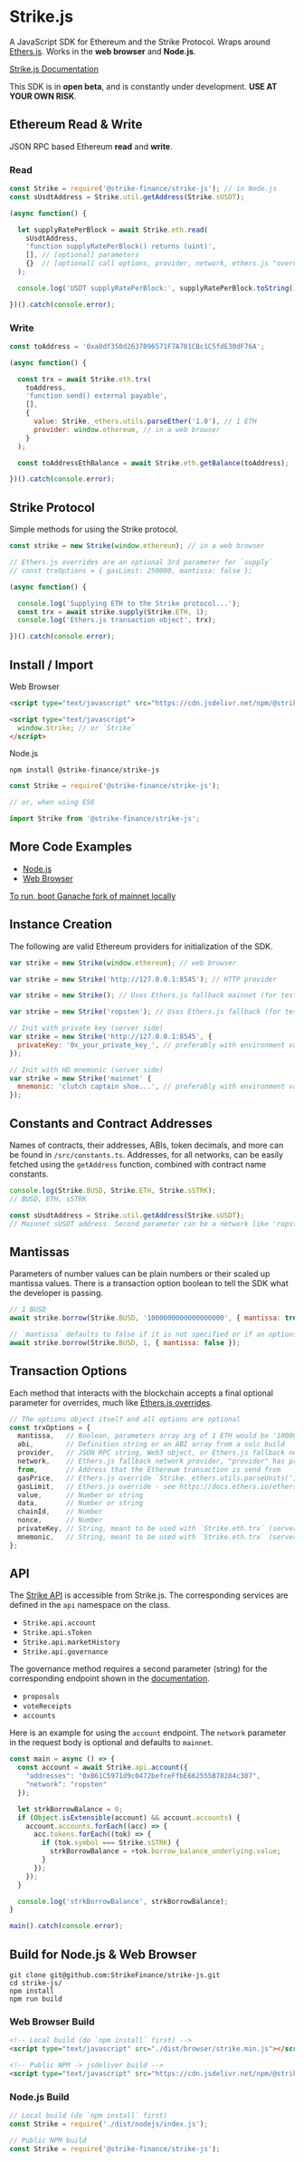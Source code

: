 # Strike.js

A JavaScript SDK for Ethereum and the Strike Protocol. Wraps around [Ethers.js](https://github.com/ethers-io/ethers.js/). Works in the **web browser** and **Node.js**.

[Strike.js Documentation](https://docs.strike.io/docs/strike-js)

This SDK is in **open beta**, and is constantly under development. **USE AT YOUR OWN RISK**.

## Ethereum Read & Write

JSON RPC based Ethereum **read** and **write**.

### Read

```js
const Strike = require('@strike-finance/strike-js'); // in Node.js
const sUsdtAddress = Strike.util.getAddress(Strike.sUSDT);

(async function() {

  let supplyRatePerBlock = await Strike.eth.read(
    sUsdtAddress,
    'function supplyRatePerBlock() returns (uint)',
    [], // [optional] parameters
    {}  // [optional] call options, provider, network, ethers.js "overrides"
  );

  console.log('USDT supplyRatePerBlock:', supplyRatePerBlock.toString());

})().catch(console.error);
```

### Write

```js
const toAddress = '0xa0df350d2637096571F7A701CBc1C5fdE30dF76A';

(async function() {

  const trx = await Strike.eth.trx(
    toAddress,
    'function send() external payable',
    [],
    {
      value: Strike._ethers.utils.parseEther('1.0'), // 1 ETH
      provider: window.ethereum, // in a web browser
    }
  );

  const toAddressEthBalance = await Strike.eth.getBalance(toAddress);

})().catch(console.error);
```

## Strike Protocol

Simple methods for using the Strike protocol.

```js
const strike = new Strike(window.ethereum); // in a web browser

// Ethers.js overrides are an optional 3rd parameter for `supply`
// const trxOptions = { gasLimit: 250000, mantissa: false };

(async function() {

  console.log('Supplying ETH to the Strike protocol...');
  const trx = await strike.supply(Strike.ETH, 1);
  console.log('Ethers.js transaction object', trx);

})().catch(console.error);
```

## Install / Import

Web Browser

```html
<script type="text/javascript" src="https://cdn.jsdelivr.net/npm/@strike-finance/strike-js@latest/dist/browser/strike.min.js"></script>

<script type="text/javascript">
  window.Strike; // or `Strike`
</script>
```

Node.js

```
npm install @strike-finance/strike-js
```

```js
const Strike = require('@strike-finance/strike-js');

// or, when using ES6

import Strike from '@strike-finance/strike-js';
```

## More Code Examples

- [Node.js](https://github.com/StrikeFinance/strike-js/tree/master/examples)
- [Web Browser](https://github.com/StrikeFinance/strike-js/examples/web/)

[To run, boot Ganache fork of mainnet locally](https://github.com/StrikeFinance/strike-js/tree/master/examples)

## Instance Creation

The following are valid Ethereum providers for initialization of the SDK.

```js
var strike = new Strike(window.ethereum); // web browser

var strike = new Strike('http://127.0.0.1:8545'); // HTTP provider

var strike = new Strike(); // Uses Ethers.js fallback mainnet (for testing only)

var strike = new Strike('ropsten'); // Uses Ethers.js fallback (for testing only)

// Init with private key (server side)
var strike = new Strike('http://127.0.0.1:8545', {
  privateKey: '0x_your_private_key_', // preferably with environment variable
});

// Init with HD mnemonic (server side)
var strike = new Strike('mainnet' {
  mnemonic: 'clutch captain shoe...', // preferably with environment variable
});
```

## Constants and Contract Addresses

Names of contracts, their addresses, ABIs, token decimals, and more can be found in `/src/constants.ts`. Addresses, for all networks, can be easily fetched using the `getAddress` function, combined with contract name constants.

```js
console.log(Strike.BUSD, Strike.ETH, Strike.sSTRK);
// BUSD, ETH, sSTRK

const sUsdtAddress = Strike.util.getAddress(Strike.sUSDT);
// Mainnet sUSDT address. Second parameter can be a network like 'ropsten'.
```

## Mantissas

Parameters of number values can be plain numbers or their scaled up mantissa values. There is a transaction option boolean to tell the SDK what the developer is passing.

```js
// 1 BUSD
await strike.borrow(Strike.BUSD, '1000000000000000000', { mantissa: true });

// `mantissa` defaults to false if it is not specified or if an options object is not passed
await strike.borrow(Strike.BUSD, 1, { mantissa: false });
```

## Transaction Options

Each method that interacts with the blockchain accepts a final optional parameter for overrides, much like [Ethers.js overrides](https://docs.ethers.io/ethers.js/v5-beta/api-contract.html#overrides).
```js
// The options object itself and all options are optional
const trxOptions = {
  mantissa,   // Boolean, parameters array arg of 1 ETH would be '1000000000000000000' (true) vs 1 (false)
  abi,        // Definition string or an ABI array from a solc build
  provider,   // JSON RPC string, Web3 object, or Ethers.js fallback network (string)
  network,    // Ethers.js fallback network provider, "provider" has precedence over "network"
  from,       // Address that the Ethereum transaction is send from
  gasPrice,   // Ethers.js override `Strike._ethers.utils.parseUnits('10.0', 'gwei')`
  gasLimit,   // Ethers.js override - see https://docs.ethers.io/ethers.js/v5-beta/api-contract.html#overrides
  value,      // Number or string
  data,       // Number or string
  chainId,    // Number
  nonce,      // Number
  privateKey, // String, meant to be used with `Strike.eth.trx` (server side)
  mnemonic,   // String, meant to be used with `Strike.eth.trx` (server side)
};
```

## API

The [Strike API](https://docs.strike.io/docs/api) is accessible from Strike.js. The corresponding services are defined in the `api` namespace on the class.

- `Strike.api.account`
- `Strike.api.sToken`
- `Strike.api.marketHistory`
- `Strike.api.governance`

The governance method requires a second parameter (string) for the corresponding endpoint shown in the [documentation](https://docs.strike.io/docs/api#GovernanceService).

- `proposals`
- `voteReceipts`
- `accounts`

Here is an example for using the `account` endpoint. The `network` parameter in the request body is optional and defaults to `mainnet`.

```js
const main = async () => {
  const account = await Strike.api.account({
    "addresses": "0xB61C5971d9c0472befceFfbE662555B78284c307",
    "network": "ropsten"
  });

  let strkBorrowBalance = 0;
  if (Object.isExtensible(account) && account.accounts) {
    account.accounts.forEach((acc) => {
      acc.tokens.forEach((tok) => {
        if (tok.symbol === Strike.sSTRK) {
          strkBorrowBalance = +tok.borrow_balance_underlying.value;
        }
      });
    });
  }

  console.log('strkBorrowBalance', strkBorrowBalance);
}

main().catch(console.error);
```

## Build for Node.js & Web Browser

```
git clone git@github.com:StrikeFinance/strike-js.git
cd strike-js/
npm install
npm run build
```

### Web Browser Build
```html
<!-- Local build (do `npm install` first) -->
<script type="text/javascript" src="./dist/browser/strike.min.js"></script>

<!-- Public NPM -> jsdeliver build -->
<script type="text/javascript" src="https://cdn.jsdelivr.net/npm/@strike-finance/strike-js@latest/dist/browser/strike.min.js"></script>
```

### Node.js Build
```js
// Local build (do `npm install` first)
const Strike = require('./dist/nodejs/index.js');

// Public NPM build
const Strike = require('@strike-finance/strike-js');
```
